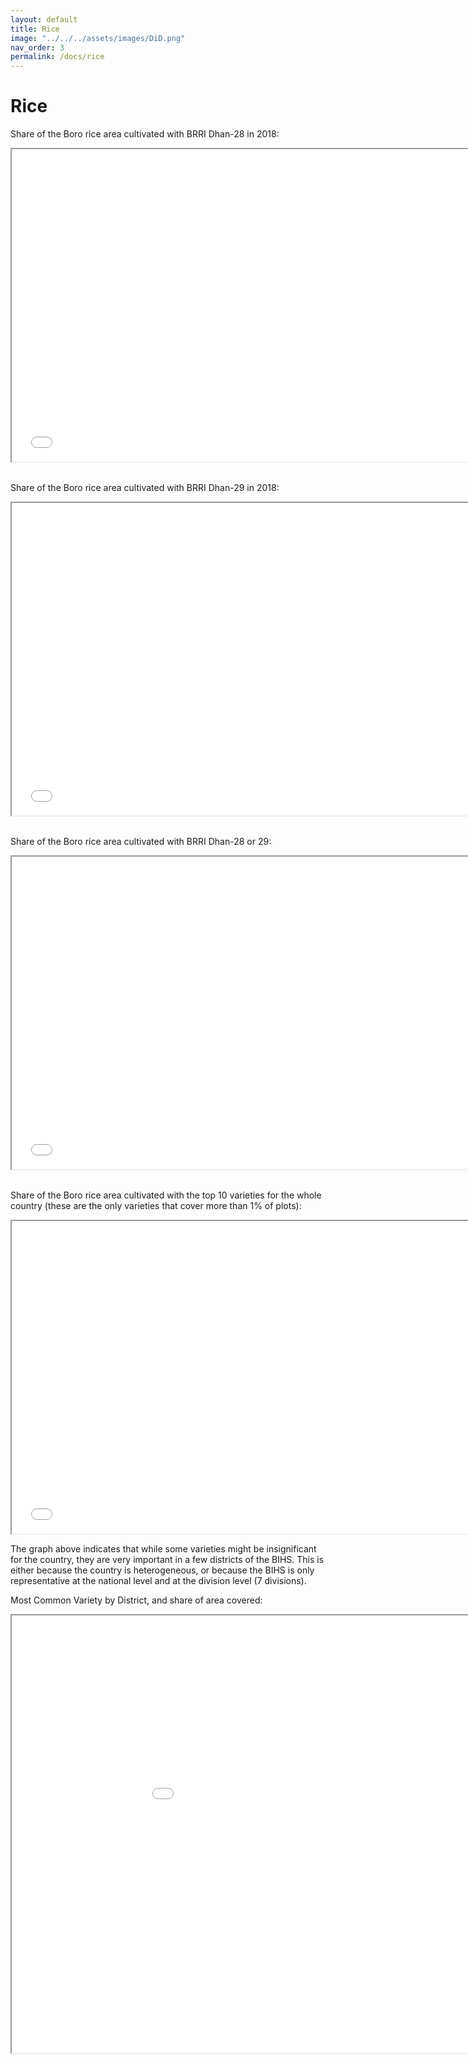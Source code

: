 ```yaml
---
layout: default
title: Rice
image: "../../../assets/images/DiD.png"
nav_order: 3
permalink: /docs/rice
---
```


# Rice


Share of the Boro rice area cultivated with BRRI Dhan-28 in 2018:
<iframe src="brri_28.html" height="500" width="750"> Rice </iframe>

<br>
<br>

Share of the Boro rice area cultivated with BRRI Dhan-29 in 2018:
<iframe src="brri_29.html" height="500" width="750"> Rice </iframe>

<br>
<br>

Share of the Boro rice area cultivated with BRRI Dhan-28 or 29:
<iframe src="either_28_29" height="500" width="750"> Rice </iframe>

<br>
<br>

Share of the Boro rice area cultivated with the top 10 varieties for the whole country (these are the only varieties that cover more than 1% of plots):
<iframe src="total_major" height="500" width="750"> Rice </iframe>

The graph above indicates that while some varieties might be insignificant for the country, they are very important in a few districts of the BIHS. This is either because the country is heterogeneous, or because the BIHS is only representative at the national level and at the division level (7 divisions).

Most Common Variety by District, and share of area covered:
<iframe src="variety.html" height="700" width="1050"> Rice </iframe>
